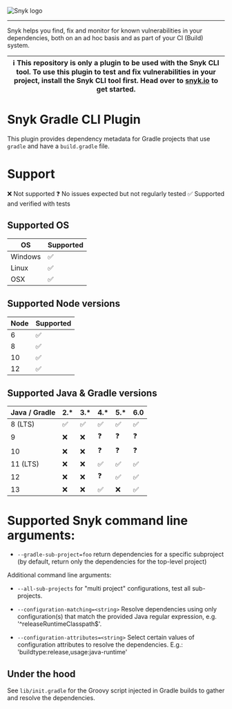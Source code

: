 ![Snyk logo](https://snyk.io/style/asset/logo/snyk-print.svg)

***

Snyk helps you find, fix and monitor for known vulnerabilities in your dependencies, both on an ad hoc basis and as part of your CI (Build) system.

| :information_source: This repository is only a plugin to be used with the Snyk CLI tool. To use this plugin to test and fix vulnerabilities in your project, install the Snyk CLI tool first. Head over to [snyk.io](https://github.com/snyk/snyk) to get started. |
| --- |


# Snyk Gradle CLI Plugin

This plugin provides dependency metadata for Gradle projects that use `gradle` and have a `build.gradle` file.


# Support

❌ Not supported
❓ No issues expected but not regularly tested
✅ Supported and verified with tests

## Supported OS

| OS     |  Supported |
|--------|------------|
| Windows| ✅          |
| Linux  | ✅          |
| OSX    | ️✅          |

## Supported Node versions

| Node  |  Supported |
|-------|------------|
| 6     | ✅          |
| 8     | ✅          |
| 10    | ✅          |
| 12    | ✅          |

## Supported Java & Gradle versions

| Java / Gradle  |2.*|3.*|4.*|5.*|6.0|
|----------------|---|---|---|---|---|
| 8 (LTS)        | ✅ | ✅ | ✅ | ✅ | ✅ |
| 9              | ❌ | ❌ | ❓ | ❓ | ❓ |
| 10             | ❌ | ❌ | ❓ | ❓ | ❓ |
| 11 (LTS)       | ❌ | ❌ | ✅ | ✅ | ✅ |
| 12             | ❌ | ❌ | ❓ | ✅ | ️✅ |
| 13             | ❌ | ❌ | ✅ | ❌ | ✅ |


# Supported Snyk command line arguments:

* `--gradle-sub-project=foo` return dependencies for a specific subproject (by default, return only the
  dependencies for the top-level project)

Additional command line arguments:

- `--all-sub-projects` for "multi project" configurations, test all sub-projects.

- `--configuration-matching=<string>` Resolve dependencies using only configuration(s) that match the provided Java regular expression, e.g. '^releaseRuntimeClasspath$'.

- `--configuration-attributes=<string>` Select certain values of configuration attributes to resolve the dependencies. E.g.: 'buildtype:release,usage:java-runtime'

## Under the hood

See `lib/init.gradle` for the Groovy script injected in Gradle builds to gather and resolve the dependencies.
